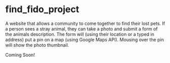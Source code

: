 # find_fido_project
A website that allows a community to come together to find their lost pets. If a person sees a stray animal, they can take a photo and  submit a form of the animals description. The form will (using their location or a typed in address) put a pin on a map (using Google Maps API). Mousing over the pin will show the photo thumbnail.
 
 
 Coming Soon!
